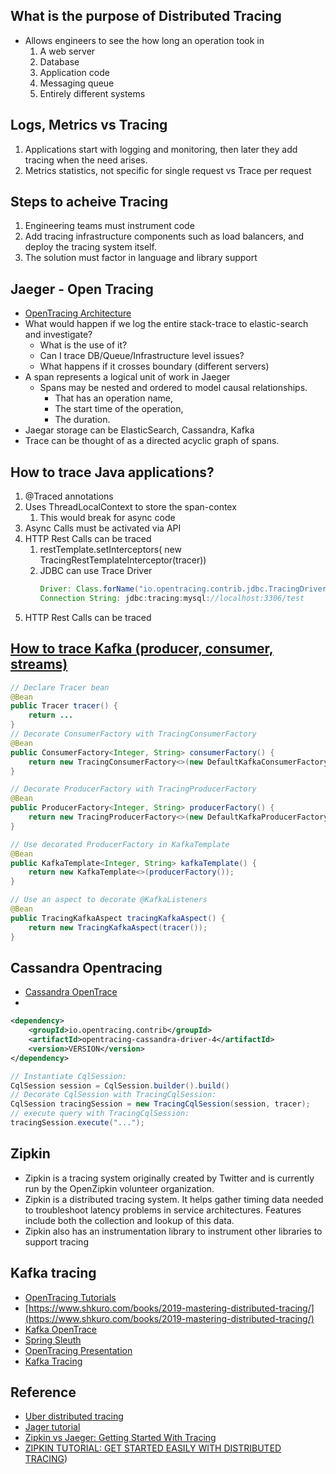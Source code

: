 ## What is the purpose of Distributed Tracing

* Allows engineers to see the how long an operation took in 
    1. A web server
    2. Database
    3. Application code
    4. Messaging queue
    5. Entirely different systems

## Logs, Metrics vs Tracing

1. Applications start with logging and monitoring, then later they add tracing when the need arises.
1. Metrics statistics, not specific for single request vs Trace per request

## Steps to acheive Tracing

1. Engineering teams must instrument code
1. Add tracing infrastructure components such as load balancers, and deploy the tracing system itself. 
1. The solution must factor in language and library support

## Jaeger - Open Tracing

* [OpenTracing Architecture](https://www.jaegertracing.io/docs/1.28/architecture/)
* What would happen if we log the entire stack-trace to elastic-search and investigate?
  * What is the use of it?
  * Can I trace DB/Queue/Infrastructure level issues?
  * What happens if it crosses boundary (different servers)
* A span represents a logical unit of work in Jaeger 
  * Spans may be nested and ordered to model causal relationships.
     * That has an operation name, 
     * The start time of the operation, 
     * The duration. 
* Jaegar storage can be ElasticSearch, Cassandra, Kafka
* Trace can be thought of as a directed acyclic graph of spans.

## How to trace Java applications?

1. @Traced annotations
2. Uses ThreadLocalContext to store the span-contex
   1. This would break for async code
3. Async Calls must be activated via API
4. HTTP Rest Calls can be traced
   1. restTemplate.setInterceptors( new TracingRestTemplateInterceptor(tracer))
   2. JDBC can use Trace Driver
       ```java
       Driver: Class.forName("io.opentracing.contrib.jdbc.TracingDriver");
       Connection String: jdbc:tracing:mysql://localhost:3306/test
       ```
4. HTTP Rest Calls can be traced
      
## [How to trace Kafka (producer, consumer, streams)](https://github.com/opentracing-contrib/java-kafka-client)
```java
// Declare Tracer bean
@Bean
public Tracer tracer() {
    return ...
}
// Decorate ConsumerFactory with TracingConsumerFactory
@Bean
public ConsumerFactory<Integer, String> consumerFactory() {
    return new TracingConsumerFactory<>(new DefaultKafkaConsumerFactory<>(consumerProps()), tracer());
}

// Decorate ProducerFactory with TracingProducerFactory
@Bean
public ProducerFactory<Integer, String> producerFactory() {
    return new TracingProducerFactory<>(new DefaultKafkaProducerFactory<>(producerProps()), tracer());
}

// Use decorated ProducerFactory in KafkaTemplate
@Bean
public KafkaTemplate<Integer, String> kafkaTemplate() {
    return new KafkaTemplate<>(producerFactory());
}

// Use an aspect to decorate @KafkaListeners
@Bean
public TracingKafkaAspect tracingKafkaAspect() {
    return new TracingKafkaAspect(tracer());
}
```

## Cassandra Opentracing

* [Cassandra OpenTrace](https://github.com/opentracing-contrib/java-cassandra-driver)
* 
```xml
<dependency>
    <groupId>io.opentracing.contrib</groupId>
    <artifactId>opentracing-cassandra-driver-4</artifactId>
    <version>VERSION</version>
</dependency>
```

```java
// Instantiate CqlSession:
CqlSession session = CqlSession.builder().build()
// Decorate CqlSession with TracingCqlSession:
CqlSession tracingSession = new TracingCqlSession(session, tracer);
// execute query with TracingCqlSession:
tracingSession.execute("...");
```

## Zipkin

* Zipkin is a tracing system originally created by Twitter and is currently run by the OpenZipkin volunteer organization.
* Zipkin is a distributed tracing system. It helps gather timing data needed to troubleshoot latency problems in service architectures. Features include both the collection and lookup of this data.
* Zipkin also has an instrumentation library to instrument other libraries to support tracing

## Kafka tracing
* [OpenTracing Tutorials](https://github.com/yurishkuro/opentracing-tutorial)
* [https://www.shkuro.com/books/2019-mastering-distributed-tracing/](https://www.shkuro.com/books/2019-mastering-distributed-tracing/)
* [Kafka OpenTrace](https://github.com/opentracing-contrib/java-kafka-client/tree/master/opentracing-kafka-spring)
* [Spring Sleuth](https://github.com/mohanmca/spring_guides/blob/master/spring-cloud-sleuth/sleuth_log.json)
* [OpenTracing Presentation](https://www.bit.ly/cncfopentracing)
* [Kafka Tracing](https://github.com/opentracing-contrib/java-kafka-client)

## Reference
* [Uber distributed tracing](https://eng.uber.com/distributed-tracing/)
* [Jager tutorial](https://www.scalyr.com/blog/jaeger-tracing-tutorial/#:~:text=Span%20%E2%80%93%20The%20logical%20unit%20of,way%20Jaeger%20presents%20execution%20requests.)
* [Zipkin vs Jaeger: Getting Started With Tracing](https://logz.io/blog/zipkin-vs-jaeger/)
* [ZIPKIN TUTORIAL: GET STARTED EASILY WITH DISTRIBUTED TRACING](https://www.scalyr.com/blog/zipkin-tutorial-distributed-tracing/))
